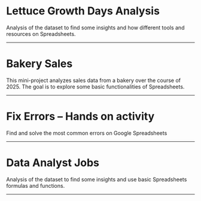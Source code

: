 #  Lettuce Growth Days Analysis

Analysis of the dataset to find some insights and how different tools and resources on Spreadsheets.

---

#  Bakery Sales 

This mini-project analyzes sales data from a bakery over the course of 2025. The goal is to explore some basic functionalities of Spreadsheets.

---

#  Fix Errors – Hands on activity

Find and solve the most common errors on Google Spreadsheets

---

#  Data Analyst Jobs 

Analysis of the dataset to find some insights and use basic Spreadsheets formulas and functions.

---


